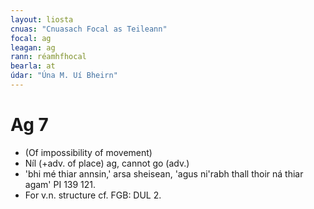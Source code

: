 ```yaml
---
layout: liosta
cnuas: "Cnuasach Focal as Teileann"
focal: ag
leagan: ag
rann: réamhfhocal
bearla: at
údar: "Úna M. Uí Bheirn"
---
```


# Ag 7

* (Of impossibility of movement)
* Níl (+adv. of place) ag, cannot go (adv.)
* 'bhi mé thiar annsin,'  arsa sheisean,
'agus ni'rabh thall thoir ná thiar agam' PI 139 121.
* For v.n. structure cf. FGB: DUL 2. 
